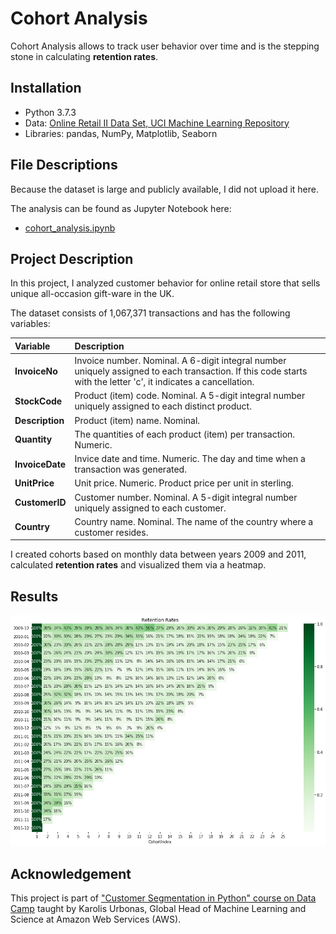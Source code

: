 # Cohort Analysis

Cohort Analysis allows to track user behavior over time and is the stepping stone in calculating **retention rates**.

## Installation
- Python 3.7.3
- Data: [Online Retail II Data Set, UCI Machine Learning Repository](http://archive.ics.uci.edu/ml/datasets/Online+Retail+II)
- Libraries: pandas, NumPy, Matplotlib, Seaborn

## File Descriptions
Because the dataset is large and publicly available, I did not upload it here. 

The analysis can be found as Jupyter Notebook here:

* [cohort_analysis.ipynb](https://github.com/k-bosko/cohort_analysis/blob/master/cohort_analysis.ipynb)

## Project Description
In this project, I analyzed customer behavior for online retail store that sells unique all-occasion gift-ware in the UK. 

The dataset consists of 1,067,371 transactions and has the following variables:

| Variable | Description |
| :--- | :--- |
| **InvoiceNo** | Invoice number. Nominal. A 6-digit integral number uniquely assigned to each transaction. If this code starts with the letter 'c', it indicates a cancellation.|
| **StockCode** | Product (item) code. Nominal. A 5-digit integral number uniquely assigned to each distinct product. <br>
| **Description** | Product (item) name. Nominal.|
| **Quantity** | The quantities of each product (item) per transaction. Numeric.|
| **InvoiceDate** | Invice date and time. Numeric. The day and time when a transaction was generated. |
| **UnitPrice** | Unit price. Numeric. Product price per unit in sterling. |
| **CustomerID** | Customer number. Nominal. A 5-digit integral number uniquely assigned to each customer.|
| **Country** | Country name. Nominal. The name of the country where a customer resides.|



I created cohorts based on monthly data between years 2009 and 2011, calculated **retention rates** and visualized them via a heatmap.


## Results
![Retention Rates](retention_rates.png "Retention Rates")

## Acknowledgement
This project is part of ["Customer Segmentation in Python" course on Data Camp](https://learn.datacamp.com/courses/customer-segmentation-in-python) taught by Karolis Urbonas, Global Head of Machine Learning and Science at Amazon Web Services (AWS).
 
